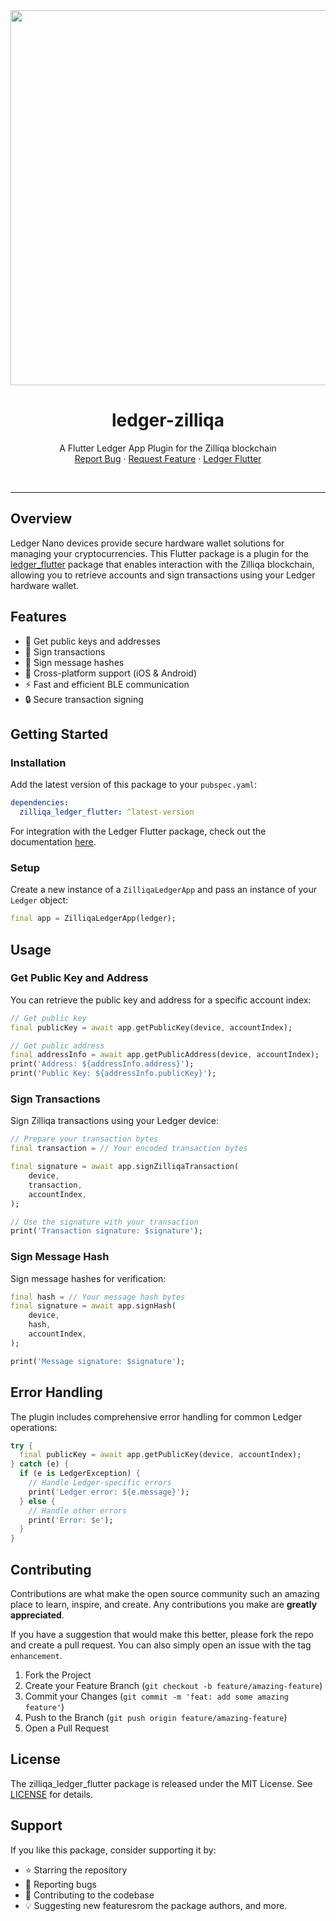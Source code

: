 <div align="center">
  <a href="https://www.ledger.com/">
    <img src="https://cdn.freebiesupply.com/logos/large/2x/ledger-logo-png-transparent.png" width="600"/>
  </a>

<h1 align="center">ledger-zilliqa</h1>

<p align="center">
    A Flutter Ledger App Plugin for the Zilliqa blockchain
    <br />
    <a href="https://github.com/zilpay/zilliqa_ledger_flutter/issues">Report Bug</a>
    · <a href="https://github.com/zilpay/zilliqa_ledger_flutter/issues">Request Feature</a>
    · <a href="https://pub.dev/packages/ledger_flutter">Ledger Flutter</a>
  </p>
</div>
<br/>

---

## Overview

Ledger Nano devices provide secure hardware wallet solutions for managing your cryptocurrencies. This Flutter package is a plugin for the [ledger_flutter](https://pub.dev/packages/ledger_flutter) package that enables interaction with the Zilliqa blockchain, allowing you to retrieve accounts and sign transactions using your Ledger hardware wallet.

## Features

- 🔑 Get public keys and addresses
- 📝 Sign transactions
- 🔐 Sign message hashes
- 📱 Cross-platform support (iOS & Android)
- ⚡️ Fast and efficient BLE communication
- 🔒 Secure transaction signing

## Getting Started

### Installation

Add the latest version of this package to your `pubspec.yaml`:

```yaml
dependencies:
  zilliqa_ledger_flutter: ^latest-version
```

For integration with the Ledger Flutter package, check out the documentation [here](https://pub.dev/packages/ledger_flutter).

### Setup

Create a new instance of a `ZilliqaLedgerApp` and pass an instance of your `Ledger` object:

```dart
final app = ZilliqaLedgerApp(ledger);
```

## Usage

### Get Public Key and Address

You can retrieve the public key and address for a specific account index:

```dart
// Get public key
final publicKey = await app.getPublicKey(device, accountIndex);

// Get public address
final addressInfo = await app.getPublicAddress(device, accountIndex);
print('Address: ${addressInfo.address}');
print('Public Key: ${addressInfo.publicKey}');
```

### Sign Transactions

Sign Zilliqa transactions using your Ledger device:

```dart
// Prepare your transaction bytes
final transaction = // Your encoded transaction bytes

final signature = await app.signZilliqaTransaction(
    device,
    transaction,
    accountIndex,
);

// Use the signature with your transaction
print('Transaction signature: $signature');
```

### Sign Message Hash

Sign message hashes for verification:

```dart
final hash = // Your message hash bytes
final signature = await app.signHash(
    device,
    hash,
    accountIndex,
);

print('Message signature: $signature');
```

## Error Handling

The plugin includes comprehensive error handling for common Ledger operations:

```dart
try {
  final publicKey = await app.getPublicKey(device, accountIndex);
} catch (e) {
  if (e is LedgerException) {
    // Handle Ledger-specific errors
    print('Ledger error: ${e.message}');
  } else {
    // Handle other errors
    print('Error: $e');
  }
}
```

## Contributing

Contributions are what make the open source community such an amazing place to learn, inspire, and create. Any contributions you make are **greatly appreciated**.

If you have a suggestion that would make this better, please fork the repo and create a pull request. You can also simply open an issue with the tag `enhancement`.

1. Fork the Project
2. Create your Feature Branch (`git checkout -b feature/amazing-feature`)
3. Commit your Changes (`git commit -m 'feat: add some amazing feature'`)
4. Push to the Branch (`git push origin feature/amazing-feature`)
5. Open a Pull Request

## License

The zilliqa_ledger_flutter package is released under the MIT License. See [LICENSE](LICENSE) for details.

## Support

If you like this package, consider supporting it by:
- ⭐️ Starring the repository
- 🐛 Reporting bugs
- 📝 Contributing to the codebase
- 💡 Suggesting new featuresrom the package authors, and more.
